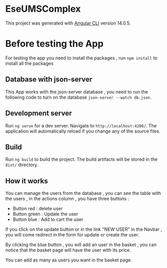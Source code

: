 # EseUMSComplex

This project was generated with [Angular CLI](https://github.com/angular/angular-cli) version 14.0.5.

# Before testing the App
For testing the app you need to install the packages , run `npm install` to install all the packages

## Database with json-server
This App works with the json-server database , you need to run the following code to turn on the database `json-server --watch db.json`.

## Development server

Run `ng serve` for a dev server. Navigate to `http://localhost:4200/`. The application will automatically reload if you change any of the source files.

## Build

Run `ng build` to build the project. The build artifacts will be stored in the `dist/` directory.

## How it works
You can manage the users from the database , you can see the table with the users , in the actions column , you have three buttons :

+ Button red : delete user
+ Button green : Update the user
+ Button blue : Add to cart the user


If you click on the update button or in the link "NEW USER" in the Navbar , you will come redirect in the form for update or create the user.

By clicking the blue button , you will add an user in the basket , you can notice that the basket page will have the user with its price.

You can add as many as users you want in the basket page. 

